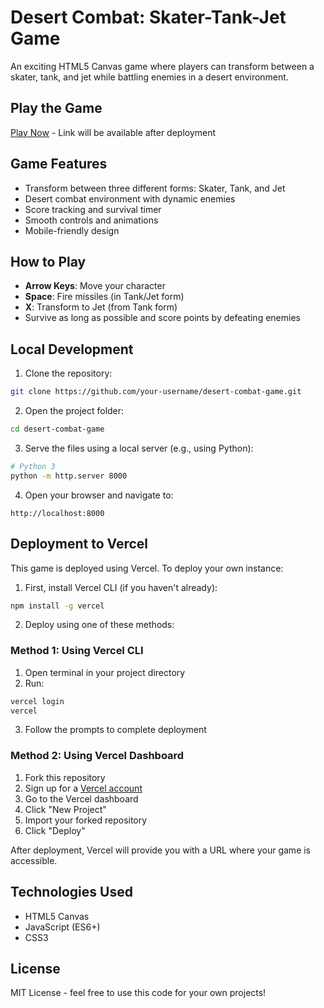 # Desert Combat: Skater-Tank-Jet Game

An exciting HTML5 Canvas game where players can transform between a skater, tank, and jet while battling enemies in a desert environment.

## Play the Game

[Play Now](https://your-game-url.vercel.app) - Link will be available after deployment

## Game Features

- Transform between three different forms: Skater, Tank, and Jet
- Desert combat environment with dynamic enemies
- Score tracking and survival timer
- Smooth controls and animations
- Mobile-friendly design

## How to Play

- **Arrow Keys**: Move your character
- **Space**: Fire missiles (in Tank/Jet form)
- **X**: Transform to Jet (from Tank form)
- Survive as long as possible and score points by defeating enemies

## Local Development

1. Clone the repository:
```bash
git clone https://github.com/your-username/desert-combat-game.git
```

2. Open the project folder:
```bash
cd desert-combat-game
```

3. Serve the files using a local server (e.g., using Python):
```bash
# Python 3
python -m http.server 8000
```

4. Open your browser and navigate to:
```
http://localhost:8000
```

## Deployment to Vercel

This game is deployed using Vercel. To deploy your own instance:

1. First, install Vercel CLI (if you haven't already):
```bash
npm install -g vercel
```

2. Deploy using one of these methods:

### Method 1: Using Vercel CLI
1. Open terminal in your project directory
2. Run:
```bash
vercel login
vercel
```
3. Follow the prompts to complete deployment

### Method 2: Using Vercel Dashboard
1. Fork this repository
2. Sign up for a [Vercel account](https://vercel.com)
3. Go to the Vercel dashboard
4. Click "New Project"
5. Import your forked repository
6. Click "Deploy"

After deployment, Vercel will provide you with a URL where your game is accessible.

## Technologies Used

- HTML5 Canvas
- JavaScript (ES6+)
- CSS3

## License

MIT License - feel free to use this code for your own projects! 